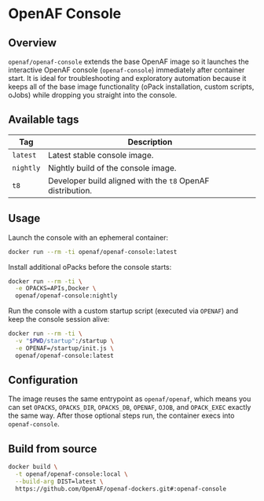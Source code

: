 # OpenAF Console

## Overview

`openaf/openaf-console` extends the base OpenAF image so it launches the interactive OpenAF console (`openaf-console`) immediately after container start. It is ideal for troubleshooting and exploratory automation because it keeps all of the base image functionality (oPack installation, custom scripts, oJobs) while dropping you straight into the console.

## Available tags

| Tag | Description |
|-----|-------------|
| `latest` | Latest stable console image. |
| `nightly` | Nightly build of the console image. |
| `t8` | Developer build aligned with the `t8` OpenAF distribution. |

## Usage

Launch the console with an ephemeral container:

```sh
docker run --rm -ti openaf/openaf-console:latest
```

Install additional oPacks before the console starts:

```sh
docker run --rm -ti \
  -e OPACKS=APIs,Docker \
  openaf/openaf-console:nightly
```

Run the console with a custom startup script (executed via `OPENAF`) and keep the console session alive:

```sh
docker run --rm -ti \
  -v "$PWD/startup":/startup \
  -e OPENAF=/startup/init.js \
  openaf/openaf-console:latest
```

## Configuration

The image reuses the same entrypoint as `openaf/openaf`, which means you can set `OPACKS`, `OPACKS_DIR`, `OPACKS_DB`, `OPENAF`, `OJOB`, and `OPACK_EXEC` exactly the same way. After those optional steps run, the container execs into `openaf-console`.

## Build from source

```sh
docker build \
  -t openaf/openaf-console:local \
  --build-arg DIST=latest \
  https://github.com/OpenAF/openaf-dockers.git#:openaf-console
```
